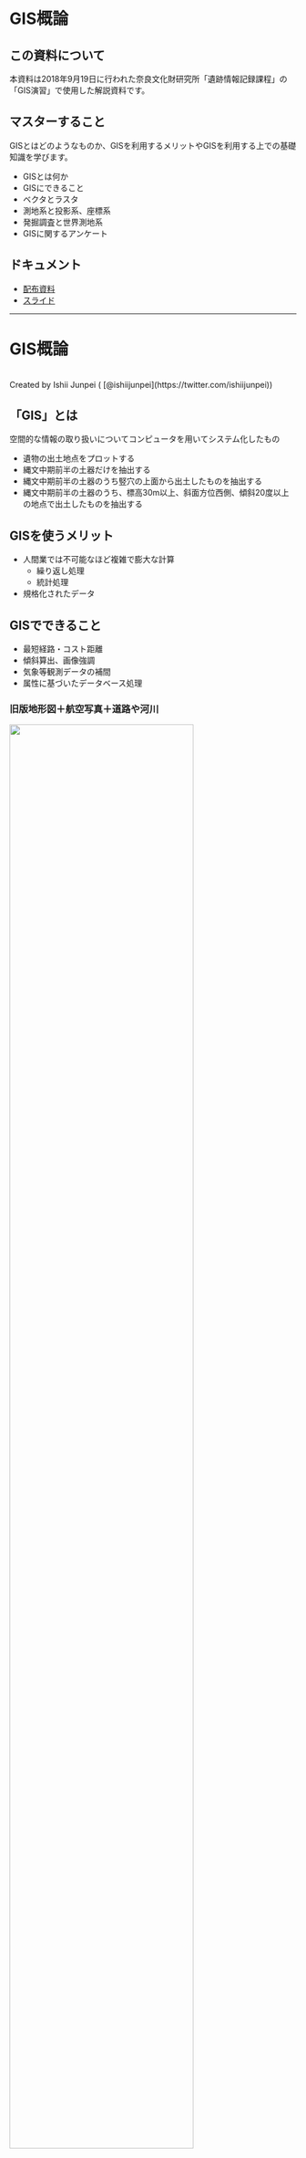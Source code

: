 # GIS概論

## この資料について

本資料は2018年9月19日に行われた奈良文化財研究所「遺跡情報記録課程」の「GIS演習」で使用した解説資料です。

## マスターすること

GISとはどのようなものか、GISを利用するメリットやGISを利用する上での基礎知識を学びます。

- GISとは何か
- GISにできること
- ベクタとラスタ
- 測地系と投影系、座標系
- 発掘調査と世界測地系
- GISに関するアンケート

## ドキュメント

- [配布資料](https://github.com/IshiiJunpei/QGISforArcIntroduction/blob/master/01GIS%E6%A6%82%E8%AB%96.pdf)
- [スライド](https://IshiiJunpei.github.io/QGISforArcIntroduction)


----
# GIS概論
<br>
 Created by Ishii Junpei ( [@ishiijunpei](https://twitter.com/ishiijunpei))

## 「GIS」とは

空間的な情報の取り扱いについてコンピュータを用いてシステム化したもの


- 遺物の出土地点をプロットする
- 縄文中期前半の土器だけを抽出する
- 縄文中期前半の土器のうち竪穴の上面から出土したものを抽出する
- 縄文中期前半の土器のうち、標高30m以上、斜面方位西側、傾斜20度以上の地点で出土したものを抽出する


## GISを使うメリット

- 人間業では不可能なほど複雑で膨大な計算
	- 繰り返し処理
	- 統計処理
- 規格化されたデータ


## GISでできること

- 最短経路・コスト距離
- 傾斜算出、画像強調
- 気象等観測データの補間
- 属性に基づいたデータベース処理



### 旧版地形図＋航空写真＋道路や河川

<img src="exp04.png" width=80%>


### 松前藩は水田適地にお城を建てたのか？

<img src="exp05.png" width=80%>


### 統計的な処理

<img src="exp06.png" width=100%>


### ベクタとラスタ

- ベクタ＝幾何学的なデータ
	- イラストレーターっぽい
- ラスタ＝画像データ
	- フォトショップっぽい


### ベクタデータの種類

- ポイント＝点データ
- ライン　＝線データ
- ポリゴン＝面データ

通常、3種のデータは同一ファイルに混在できない


### ベクタデータのファイル形式

- Shapefile
- Spatialite
- GPX
- CSV
- GeoJson


### Shapefile

- ESRI社のフォーマット
- デファクトスタンダード
- データベースとしては古い構造（.dbf）を維持している
- GISでのトラブルの多くがシェープファイルに由来している側面もある


### Spatialite

- データベースエンジンにSQliteを使用
- シンプル・軽量・高機能
- ポストシェープファイル


### GPX

- GPSで使われるファイル形式
- GISにインポートした後は別のファイルに変換することが一般的


### CSV

- カンマ区切りテキスト
- x座標とy座標があればGISデータとして使える
- 表計算ソフトで扱えるシンプル極まりない構造
- ポイントデータしか表現できない


### GeoJson

- Javascriptをベースにつくられたデータ格納形式
- JSONのGIS版


### ポストShapeはどうなる？

- これまではShape形式がスタンダード
- ウェブ系のエンジニアやデータベースの専門家が地理情報システムを扱うことが増えた
	- 用途に応じた様々な形式のデータが登場
- 「とりあえずShape」という時代ではなさそう
- 用途に応じたファイル形式選択


### ラスタデータ

- 形式的には画像ファイル（.tif）
- 数値行列と「絵」的なデータ


### 絵的なラスタデータ

<img src="rastar03.png" width=100%>


### データ行列（数値標高モデル）

<img src="rastar01.png" width=100%>


### データ行列（数値標高モデル）

<img src="rastar02.png" width=100%>


### 衛星画像＋傾斜区分＋陰影図

<img src="rastar04.png" width=100%>


### 微地形判読に特化したCS立体図

<img src="rastar05.png" width=100%>


## 測地系と座標系

- 測地系＝地球の形
- 投影系＝球体の平面展開方法
- 座標系＝基準点と基準線


### 2000年に新測地系導入

- ベッセル楕円体→GSR楕円体
- 日本測地系→世界測地系
- Tokyo Datum→JGD2000


### GISでの測地系・座標系の表現

- 測地系＋投影系＋座標系
- 緯度経度系→JGD2000
- 世界測地系平面直角座標11系→JGD2000/Japan Plane Rectanglar11
- 日本測地系UTMzone54→Tokyo/UTM zone54N


### 発掘調査成果は世界測地系

- 測量法第1条の規定により公共団体が費用を負担する測量は測量法の規定に従わなければならない。
- 同法第11条2項の規定により、公共測量は世界測地系で測定しなければならない。
- 国土地理院発行『公共測量の手引』によれば、文化財調査にともなう空中写真撮影、レーザー測量、現況図作成は公共測量に位置づけられる。


### 投影系は平面直角座標系

- 緯度経度系はGISでは扱いにくい。
	- 空間演算処理がうまくいかない。
- UTM投影系は比較的広範囲を扱うのに優れているといわれる。
- 自治体で一番普及しているのは平面直角座標系


### 抄録には緯度経度系を記載

- 遺跡のほぼ中心と思われる位置
- 度分秒で記載
- 2万5千分1地形図を目視


### 「地理院地図」による座標取得

<img src="shouroku01.png" width=100%>


## GISに関するアンケート

- 専門性・職種
- GISへの興味
- GISの利用頻度
- 使用したことのあるGISソフトウェア
- GISで行ったことのある作業
- GISで行ってみたい作業
- GISを導入する上で障害となること

### 回答者の概要

- 北海道博物館協会学芸職員部会会員へのメーリングリスト
- facebook及びTwitter
- 有効回答数は145件
- 学芸職員やGIS系イベントで知り合った個人

### 考古歴史系は少し興味が少なめ

<img src="ank01.png" width=80%>


### 利用頻度も考古歴史系は少ない

<img src="ank02.png" width=60%>


### 1位QGIS、2位カシミール、3位ArcGIS

<img src="ank03.png" width=100%>


### 分析的な作業のニーズは高いが・・・

<img src="ank04.png" width=80%>

<img src="ank05.png" width=80%>


### 習得コストの高さがネック

<img src="ank06.png" width=100%>

### アンケートまとめ

- 考古歴史系はGISの普及は今一つ
- スマホ内臓のGPS機能の利用は増加しているはず
- QGISがスタンダードの地位を確立しつつある
- 高度な分析のネックは数学的素養
- 導入コストは下がっている


### システム強靭化の影響

- ソフトウェアやプラグイン、データのダウンロードができるのか
- タイルレイヤの利用はできるのか

